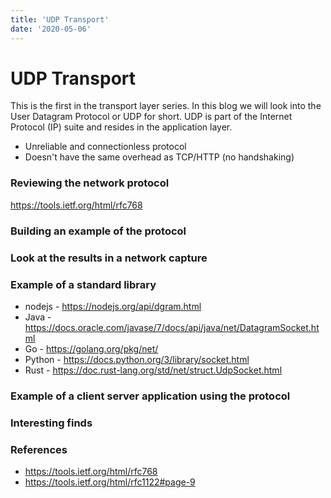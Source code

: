 ```yaml
---
title: 'UDP Transport'
date: '2020-05-06'
---
```


# UDP Transport
This is the first in the transport layer series. In this blog we will look into the User Datagram Protocol or UDP for short. UDP is part of the Internet Protocol (IP) suite and resides in the application layer.

* Unreliable and connectionless protocol
* Doesn't have the same overhead as TCP/HTTP (no handshaking)

### Reviewing the network protocol
https://tools.ietf.org/html/rfc768

### Building an example of the protocol

### Look at the results in a network capture

### Example of a standard library
* nodejs - https://nodejs.org/api/dgram.html
* Java - https://docs.oracle.com/javase/7/docs/api/java/net/DatagramSocket.html
* Go - https://golang.org/pkg/net/
* Python - https://docs.python.org/3/library/socket.html
* Rust - https://doc.rust-lang.org/std/net/struct.UdpSocket.html

### Example of a client server application using the protocol

### Interesting finds

### References
* https://tools.ietf.org/html/rfc768
* https://tools.ietf.org/html/rfc1122#page-9

